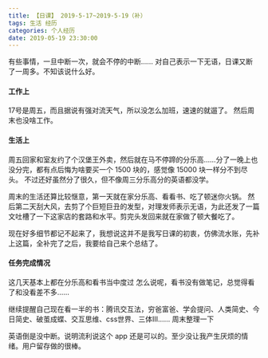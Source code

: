 ```yaml
---
title: 【日课】 2019-5-17~2019-5-19（补）
tags: 生活 经历
categories: 个人经历
date: 2019-05-19 23:30:00
---
```


有些事情，一旦中断一次，就会不停的中断……
对自己表示一下无语，日课又断了一周多。不知该说什么好。

#### 工作上

17号是周五，而且据说有强对流天气，所以没怎么加班，速速的就遛了。
然后周末也没啥工作。

#### 生活上

周五回家和室友约了个汉堡王外卖，然后就在马不停蹄的分乐高……分了一晚上也没分完，都有点后悔为啥要买一个 1500 块的，感觉像 15000 块一样分不到尽头。
不过还好虽然分了很久，但不像周三分乐高分的英语都没学。

周末的生活还算比较惬意，第一天就在家分乐高、看看书、吃了顿迷你火锅。
然后第二天刮大风，去剪了个巨短巨丑的发型，对理发师表示无语，为此还发了一篇文吐槽了一下这家店的套路和水平。剪完头发回来就在家做了顿大餐吃了。

现在好多细节都记不起来了，我想说这并不是我写日课的初衷，仿佛流水账，先补上这篇，全补完了之后，我要给自己来个总结了。

#### 任务完成情况

这几天基本上都在分乐高和看书当中度过
怎么说呢，看书没有做笔记，总觉得看了和没看差不多……

继续提醒自己现在看一半的书：腾讯交互法，穷爸富爸、学会提问、人类简史、今日简史、破茧成蝶、交互思维、css世界、三体Ⅲ……
周末整理一下

英语倒是没中断。说明流利说这个 app 还是可以的。至少没让我产生厌烦的情绪。用户留存做的很棒。


